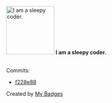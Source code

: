<img src="https://my-badges.github.io/my-badges/sleepy-coder.png" alt="I am a sleepy coder." title="I am a sleepy coder." width="128">
<strong>I am a sleepy coder.</strong>
<br><br>

Commits:

- <a href="https://github.com/stevenixng/stevenixng/commit/f228e886637efae1ad50e9ab94eb94a9372b9e2d">f228e88</a>


Created by <a href="https://github.com/my-badges/my-badges">My Badges</a>